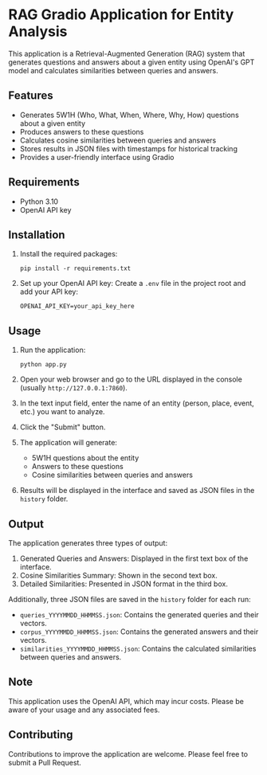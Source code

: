 # RAG Gradio Application for Entity Analysis

This application is a Retrieval-Augmented Generation (RAG) system that generates questions and answers about a given entity using OpenAI's GPT model and calculates similarities between queries and answers.

## Features

- Generates 5W1H (Who, What, When, Where, Why, How) questions about a given entity
- Produces answers to these questions
- Calculates cosine similarities between queries and answers
- Stores results in JSON files with timestamps for historical tracking
- Provides a user-friendly interface using Gradio

## Requirements

- Python 3.10
- OpenAI API key

## Installation

1. Install the required packages:
   ```
   pip install -r requirements.txt
   ```

2. Set up your OpenAI API key:
   Create a `.env` file in the project root and add your API key:
   ```
   OPENAI_API_KEY=your_api_key_here
   ```

## Usage

1. Run the application:
   ```
   python app.py
   ```

2. Open your web browser and go to the URL displayed in the console (usually `http://127.0.0.1:7860`).

3. In the text input field, enter the name of an entity (person, place, event, etc.) you want to analyze.

4. Click the "Submit" button.

5. The application will generate:
   - 5W1H questions about the entity
   - Answers to these questions
   - Cosine similarities between queries and answers

6. Results will be displayed in the interface and saved as JSON files in the `history` folder.

## Output

The application generates three types of output:

1. Generated Queries and Answers: Displayed in the first text box of the interface.
2. Cosine Similarities Summary: Shown in the second text box.
3. Detailed Similarities: Presented in JSON format in the third box.

Additionally, three JSON files are saved in the `history` folder for each run:
- `queries_YYYYMMDD_HHMMSS.json`: Contains the generated queries and their vectors.
- `corpus_YYYYMMDD_HHMMSS.json`: Contains the generated answers and their vectors.
- `similarities_YYYYMMDD_HHMMSS.json`: Contains the calculated similarities between queries and answers.

## Note

This application uses the OpenAI API, which may incur costs. Please be aware of your usage and any associated fees.

## Contributing

Contributions to improve the application are welcome. Please feel free to submit a Pull Request.

